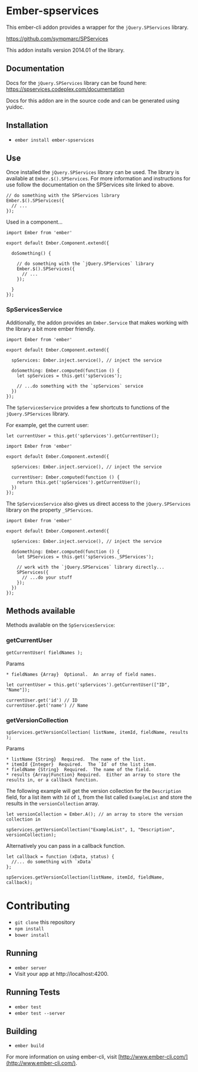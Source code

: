 # Ember-spservices

This ember-cli addon provides a wrapper for the `jQuery.SPServices` library.

https://github.com/sympmarc/SPServices

This addon installs version 2014.01 of the library.

## Documentation

Docs for the `jQuery.SPServices` library can be found here: https://spservices.codeplex.com/documentation

Docs for this addon are in the source code and can be generated using yuidoc.

## Installation

* `ember install ember-spservices`

## Use

Once installed the `jQuery.SPServices` library can be used.  The library is
available at `Ember.$().SPServices`.  For more information and instructions for
use follow the documentation on the SPServices site linked to above.

```
// do something with the SPServices library
Ember.$().SPServices({
  // ...
});
```

Used in a component...

```
import Ember from 'ember'

export default Ember.Component.extend({

  doSomething() {

    // do something with the `jQuery.SPServices` library
    Ember.$().SPServices({
      // ...
    });

  }
});
```

### SpServicesService

Additionally, the addon provides an `Ember.Service` that makes working with
the library a bit more ember friendly.

```
import Ember from 'ember'

export default Ember.Component.extend({

  spServices: Ember.inject.service(), // inject the service

  doSomething: Ember.computed(function () {
    let spServices = this.get('spServices');

    // ...do something with the `spServices` service
  })
});
```

The `SpServicesService` provides a few shortcuts to functions of the `jQuery.SPServices`
library.

For example, get the current user:

```
let currentUser = this.get('spServices').getCurrentUser();
```

```
import Ember from 'ember'

export default Ember.Component.extend({

  spServices: Ember.inject.service(), // inject the service

  currentUser: Ember.computed(function () {
    return this.get('spServices').getCurrentUser();
  })
});
```

The `SpServicesService` also gives us direct access to the `jQuery.SPServices`
library on the property `_SPServices`.

```
import Ember from 'ember'

export default Ember.Component.extend({

  spServices: Ember.inject.service(), // inject the service

  doSomething: Ember.computed(function () {
    let SPServices = this.get('spServices._SPServices');

    // work with the `jQuery.SPServices` library directly...
    SPServices({
      // ...do your stuff
    });
  })
});
```

## Methods available

Methods available on the `SpServicesService`:

### getCurrentUser

  ```
  getCurrentUser( fieldNames );
  ```

  Params

    * fieldNames {Array}  Optional.  An array of field names.


  ```
  let currentUser = this.get('spServices').getCurrentUser(["ID", "Name"]);

  currentUser.get('id') // ID
  currentUser.get('name') // Name
  ```

### getVersionCollection

  ```
  spServices.getVersionCollection( listName, itemId, fieldName, results );
  ```

  Params

    * listName {String}  Required.  The name of the list.
    * itemId {Integer}  Required.  The `Id` of the list item.
    * fieldName {String}  Required.  The name of the field.
    * results {Array|Function} Required.  Either an array to store the results in, or a callback function.

  The following example will get the version collection for the `Description` field,
  for a list item with `Id` of `1`, from the list called `ExampleList` and store
  the results in the `versionCollection` array.

  ```
  let versionCollection = Ember.A(); // an array to store the version collection in

  spServices.getVersionCollection("ExampleList", 1, "Description", versionCollection);
  ```

  Alternatively you can pass in a callback function.

  ```
  let callback = function (xData, status) {
    //... do something with `xData`
  };

  spServices.getVersionCollection(listName, itemId, fieldName, callback);
  ```

# Contributing

* `git clone` this repository
* `npm install`
* `bower install`

## Running

* `ember server`
* Visit your app at http://localhost:4200.

## Running Tests

* `ember test`
* `ember test --server`

## Building

* `ember build`

For more information on using ember-cli, visit [http://www.ember-cli.com/](http://www.ember-cli.com/).
